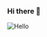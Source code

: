 ### Hi there 👋
![Hello](https://media0.giphy.com/media/EZICHGrSD5QEFCxMiC/giphy.gif?cid=790b76113e900403adeb35a1bdd9b026a5e5a0fd728f059b&rid=giphy.gif&ct=g)

<!--
**vngss/vngss** is a ✨ _special_ ✨ repository because its `README.md` (this file) appears on your GitHub profile.

Here are some ideas to get you started:

- 🔭 I’m currently working on ...
- 🌱 I’m currently learning ...
- 👯 I’m looking to collaborate on ...
- 🤔 I’m looking for help with ...
- 💬 Ask me about ...
- 📫 How to reach me: ...
- 😄 Pronouns: ...
- ⚡ Fun fact: ...
-->
